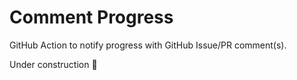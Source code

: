 # Comment Progress

GitHub Action to notify progress with GitHub Issue/PR comment(s).

Under construction :construction:
